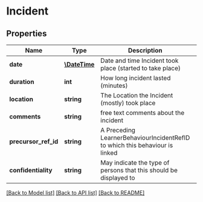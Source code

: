 # Incident

## Properties
Name | Type | Description | Notes
------------ | ------------- | ------------- | -------------
**date** | [**\DateTime**](\DateTime.md) | Date and time Incident took place (started to take place) | 
**duration** | **int** | How long incident lasted (minutes) | [optional] 
**location** | **string** | The Location the Incident (mostly) took place | 
**comments** | **string** | free text comments about the incident | [optional] 
**precursor_ref_id** | **string** | A Preceding LearnerBehaviourIncidentRefID to which this behaviour is linked | [optional] 
**confidentiality** | **string** | May indicate the type of persons that this should be displayed to | 

[[Back to Model list]](../README.md#documentation-for-models) [[Back to API list]](../README.md#documentation-for-api-endpoints) [[Back to README]](../README.md)


